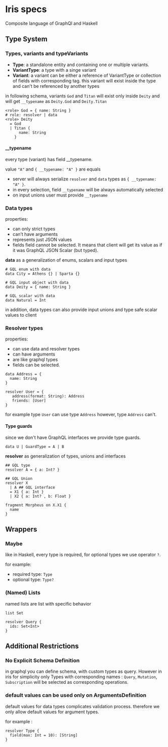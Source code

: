 # Iris specs

Composite language of GraphQl and Haskell

## Type System

### Types, variants and typeVariants

- **Type**: a standalone entity and containing one or multiple variants.
- **VariantType**: a type with a singe variant
- **Variant**: a variant can be either a reference of VariantType or collection of fields with corresponding tag. this variant will exist inside the type and can't be referenced by another types

in following schema, variants `God` and `Titan` will exist only inside `Deity` and will get `__typename` as `Deity.God` and `Deity.Titan`

```gql
<role> God = { name: String }
# role: resolver | data
<role> Deity
  = God
  | Titan {
      name: String
    }
```

#### \_\_typename

every type (variant) has field \_\_typename.

value `"A"` and `{ __typename: "A" }` are equals

- server will always serialize `resolver` and `data` types as `{ __typename: "A" }`.
- in every selection, field `__typename` will be always automatically selected
- on input unions user must provide `__typename`

### Data types

properties:

- can only strict types
- can’t have arguments
- represents just JSON values
- fields field cannot be selected. It means that client will get its value as if it was GraphQL JSON Scalar (but typed).

**data** as a generalization of enums, scalars and input types

```gql
# GQL enum with data
data City = Athens {} | Sparta {}

# GQL input object with data
data Deity = { name: String }

# GQL scalar with data
data Natural = Int
```

in addition, data types can also provide input unions and type safe scalar values to client

### Resolver types

properties:

- can use data and resolver types
- can have arguments
- are like graphql types
- fields can be selected.

```gql
data Address = {
  name: String
}

resolver User = {
   address(format: String): Address
   friends: [User]
}
```

for example type `User` can use type `Address` however, type `Address` can't.

#### Type guards

since we don't have GraphQL interfaces we provide type guards.

```gql
data U | GuardType = A | B
```

**resolver** as generalization of types, unions and interfaces

```gql
## GQL type
resolver A = { a: Int? }

## GQL Union
resolver X
  | A ## GQL interface
  = X1 { a: Int }
  | X2 { a: Int? , b: Float }
```

```gql
fragment Morpheus on X.X1 {
  name
}
```

## Wrappers

### Maybe

like in Haskell, every type is required, for optional types we use operator `?`.

for example:

- required type: `Type`
- optional type: `Type?`

### (Named) Lists

named lists are list with specific behavior

```gql
list Set

resolver Query {
  ids: Set<Int>
}
```

## Additional Restrictions

### No Explicit Schema Definition

in graphql you can define schema, with custom types as query. However in iris for simplicity only Types with corresponding names : `Query`, `Mutation`, `Subscription` will be selected as corresponding operations.

### default values can be used only on ArgumentsDefinition

default values for data types complicates validation process. therefore we only allow default values for argument types.

for example :

```gql
resolver Type {
  field(max: Int = 10): [String]
}
```
